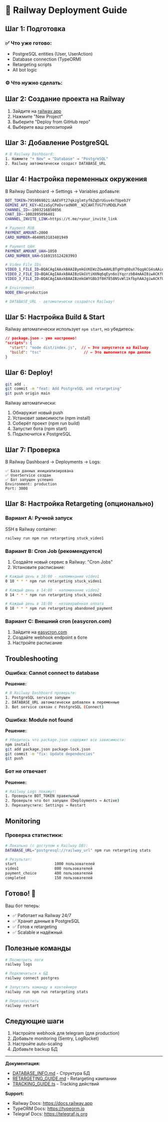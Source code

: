# 🚀 Railway Deployment Guide

## Шаг 1: Подготовка

### ✅ Что уже готово:
- PostgreSQL entities (User, UserAction)
- Database connection (TypeORM)
- Retargeting scripts
- All bot logic

### ⚙️ Что нужно сделать:

## Шаг 2: Создание проекта на Railway

1. Зайдите на [railway.app](https://railway.app)
2. Нажмите "New Project"
3. Выберите "Deploy from GitHub repo"
4. Выберите ваш репозиторий

## Шаг 3: Добавление PostgreSQL

```bash
# В Railway Dashboard:
1. Нажмите "+ New" → "Database" → "PostgreSQL"
2. Railway автоматически создаст DATABASE_URL
```

## Шаг 4: Настройка переменных окружения

В Railway Dashboard → Settings → Variables добавьте:

```bash
BOT_TOKEN=7959869021:AAEVFt27qkzglmtyf6ZqDrUGuv4xTUpebJY
GEMINI_API_KEY=AIzaSyCPeDvradN0R__W2CAHlTVG7YsMDQLPxbM
CHANNEL_ID=-1003216850856
CHAT_ID=-1002895096401
CHANNEL_INVITE_LINK=https://t.me/+your_invite_link

# Payment RUB
PAYMENT_AMOUNT=2000
CARD_NUMBER=4640053183401949

# Payment UAH
PAYMENT_AMOUNT_UAH=1050
CARD_NUMBER_UAH=5169155124283993

# Video File IDs
VIDEO_1_FILE_ID=BQACAgIAAxkBAAIBymkGVKEWzZGwAAHLBTgHYqO8uX76qgACG4sAAin1MUj9943gKCRThjYE
VIDEO_2_FILE_ID=BQACAgIAAxkBAAIBzGkGVtiHXNq6qEyn6o1YqzrzbB4mAAI8iwACKfUxSLTrSro8LHPCNgQ
VIDEO_3_FILE_ID=BQACAgIAAxkBAAIBzmkGWYGBb3f8H7858NSvWl1kfbphAAJgiwACKfUxSAABjup_IMbi3TYE

# Environment
NODE_ENV=production

# DATABASE_URL - автоматически создаётся Railway!
```

## Шаг 5: Настройка Build & Start

Railway автоматически использует `npm start`, но убедитесь:

```json
// package.json - уже настроено!
"scripts": {
  "start": "node dist/index.js",  // ← Это запустится на Railway
  "build": "tsc"                   // ← Это выполнится при деплое
}
```

## Шаг 6: Deploy!

```bash
git add .
git commit -m "feat: Add PostgreSQL and retargeting"
git push origin main
```

Railway автоматически:
1. Обнаружит новый push
2. Установит зависимости (npm install)
3. Соберёт проект (npm run build)
4. Запустит бота (npm start)
5. Подключится к PostgreSQL

## Шаг 7: Проверка

В Railway Dashboard → Deployments → Logs:

```
✅ База данных инициализирована
✅ UserService создан
✅ Бот запущен успешно
Environment: production
Port: 3000
```

## Шаг 8: Настройка Retargeting (опционально)

### Вариант A: Ручной запуск

SSH в Railway container:
```bash
railway run npm run retargeting stuck_video1
```

### Вариант B: Cron Job (рекомендуется)

1. Создайте новый сервис в Railway: "Cron Jobs"
2. Установите расписание:

```bash
# Каждый день в 10:00 - напоминание video1
0 10 * * * npm run retargeting stuck_video1

# Каждый день в 14:00 - напоминание video2
0 14 * * * npm run retargeting stuck_video2

# Каждый день в 18:00 - незавершённая оплата
0 18 * * * npm run retargeting abandoned_payment
```

### Вариант C: Внешний cron (easycron.com)

1. Зайдите на [easycron.com](https://www.easycron.com)
2. Создайте webhook endpoint в боте
3. Настройте расписание

## Troubleshooting

### Ошибка: Cannot connect to database

**Решение:**
```bash
# В Railway Dashboard проверьте:
1. PostgreSQL service запущен
2. DATABASE_URL автоматически добавлен в переменные
3. Bot service связан с PostgreSQL (Connect)
```

### Ошибка: Module not found

**Решение:**
```bash
# Убедитесь что package.json содержит все зависимости:
npm install
git add package.json package-lock.json
git commit -m "fix: Update dependencies"
git push
```

### Бот не отвечает

**Решение:**
```bash
# Railway Logs покажут:
1. Проверьте BOT_TOKEN правильный
2. Проверьте что бот запущен (Deployments → Active)
3. Перезапустите: Settings → Restart
```

## Monitoring

### Проверка статистики:

```bash
# Локально (с доступом к Railway DB):
DATABASE_URL="postgresql://railway_url" npm run retargeting stats

# Результат:
start                 1000 пользователей
video1                800 пользователей
payment_choice        400 пользователей
completed             150 пользователей
```

## Готово! 🎉

Ваш бот теперь:
- ✅ Работает на Railway 24/7
- ✅ Хранит данные в PostgreSQL
- ✅ Готов к retargeting
- ✅ Scalable и надёжный

## Полезные команды

```bash
# Посмотреть логи
railway logs

# Подключиться к БД
railway connect postgres

# Запустить команду в контейнере
railway run npm run retargeting stats

# Перезапустить
railway restart
```

## Следующие шаги

1. Настройте webhook для telegram (для production)
2. Добавьте monitoring (Sentry, LogRocket)
3. Настройте auto-scaling
4. Добавьте backup БД

---

**Документация:**
- [DATABASE_INFO.md](./DATABASE_INFO.md) - Структура БД
- [RETARGETING_GUIDE.md](./RETARGETING_GUIDE.md) - Retargeting кампании
- [TRACKING_GUIDE.ts](./TRACKING_GUIDE.ts) - Tracking действий

**Support:**
- Railway Docs: https://docs.railway.app
- TypeORM Docs: https://typeorm.io
- Telegraf Docs: https://telegraf.js.org
